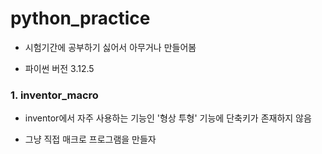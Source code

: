 # python_practice
- 시험기간에 공부하기 싫어서 아무거나 만들어봄

- 파이썬 버전 3.12.5

### 1. inventor_macro  

- inventor에서 자주 사용하는 기능인 '형상 투형' 기능에 단축키가 존재하지 않음

- 그냥 직접 매크로 프로그램을 만들자
